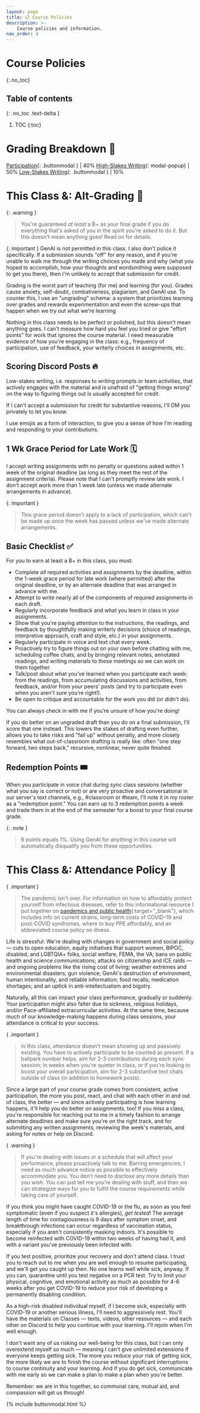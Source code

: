 ```yaml
---
layout: page
title: 📋 Course Policies
description: >-
    Course policies and information.
nav_order: 4
---
```


# Course Policies
{:.no_toc}

## Table of contents
{: .no_toc .text-delta }

1. TOC
{:toc}

# Grading Breakdown 💯

[Participation](#){: .buttonmodal } | 40%
[High-Stakes Writing](#){: modal-popup} | 50%
[Low-Stakes Writing](#){: .buttonmodal } | 10%

# This Class &: Alt-Grading 💯

{: .warning }
> You're guaranteed *at least* a B+ as your final grade if you do everything that's asked of you in the spirit you're asked to do it. But this doesn't mean anything goes! Read on for details.

{: important }
GenAI is not permitted in this class. I also don't police it specifically. If a submission sounds "off" for any reason, and if you're unable to walk me through the writing choices you made and why (what you hoped to accomplish, how your thoughts and wordsmithing were supposed to get you there), then I'm unlikely to accept that submission for credit.

Grading is the worst part of teaching (for me) and learning (for you). Grades cause anxiety, self-doubt, combativeness, plagiarism, and GenAI use. To counter this, I use an "ungrading" schema: a system that prioritizes learning over grades and rewards experimentation and even the screw-ups that happen when we try out what we're learning

Nothing in this class needs to be perfect or polished, but this doesn't mean anything goes. I can't measure how hard you feel you tried or give "effort points" for work that ignores the course material. I need measurable evidence of how you're engaging in the class: e.g., frequency of participation, use of feedback, your writerly choices in assignments, etc.

## Scoring Discord Posts 🔥

Low-stakes writing, i.e. responses to writing prompts or team activities, that actively engages with the material and is unafraid of "getting things wrong" on the way to figuring things out is usually accepted for credit. 

If I can't accept a submission for credit for substantive reasons, I'll DM you privately to let you know.

I use emojis as a form of interaction, to give you a sense of how I'm reading and responding to your contributions. 

## 1 Wk Grace Period for Late Work 🗓️

I accept writing assignments with no penalty or questions asked within 1 week of the original deadline (as long as they meet the rest of the assignment criteria). Please note that I can't promptly review late work. I don't accept work more than 1 week late (unless we made alternate arrangements in advance).

{: important }
> This grace period doesn't apply to a lack of participation, which can't be made up once the week has passed unless we've made alternate arrangements. 

## Basic Checklist ✅

For you to earn at least a B+ in this class, you must:

- Complete *all* required activities and assignments by the deadline, within the 1-week grace period for late work (where permitted) after the original deadline, or by an alternate deadline that was arranged in advance with me.
- Attempt to write nearly all of the components of required assignments in each draft.
- Regularly incorporate feedback and what you learn in class in your assignments.
- Show that you're paying attention to the instructions, the readings, and feedback by thoughtfully making writerly decisions (choice of readings, interpretive approach, craft and style, etc.) in your assignments.
- Regularly participate in voice and text chat every week.
- Proactively try to figure things out on your own before chatting with me, scheduling coffee chats, and by bringing relevant notes, annotated readings, and writing materials to these meetings so we can work on them together.
- Talk/post about what you've learned when you participate each week: from the readings, from accumulating discussions and activities, from feedback, and/or from your peers' posts (and try to participate even when you aren't sure you’re right!).
- Be open to critique and accountable for the work you did (or didn't do).

You can always check in with me if you’re unsure of how you're doing!

If you do better on an ungraded draft than you do on a final submission, I'll score that one instead. This lowers the stakes of drafting even further, allows you to take risks and "fail up" without penalty, and more closely resembles what out-of-classroom drafting is really like: often "one step forward, two steps back," recursive, nonlinear, never quite finished.

## Redemption Points 🎟️

When you participate in voice chat during sync class sessions (whether what you say is correct or not) or are very proactive and conversational in our server's text channels, e.g., #classroom or #team, I'll note it in my roster as a "redemption point." You can earn up to 3 redemption points a week and trade them in at the end of the semester for a boost to your final course grade.

{: .note }
> 6 points equals 1%. Using GenAI for *anything* in this course will automatically disqualify you from these opportunities. 



# This Class &: Attendance Policy 🙋

{ .important }
> The pandemic isn't over. For information on how to affordably protect yourself from infectious diseases, refer to this informational resource I put together on [pandemics and public health](https://vyshalimanivannan.com/pandemics-public-health/){:target="_blank"}, which includes info on current strains, long-term costs of COVID-19 and post-COVID syndromes, where to buy PPE affordably, and an abbreviated course policy on illness.

Life is stressful: We're dealing with changes in government and social policy &mdash; cuts to open education, equity initiatives that support women, BIPOC, disabled, and LGBTQIA+ folks, social welfare, FEMA, the VA; bans on public health and science communications; attacks on citizenship and ICE raids &mdash; and ongoing problems like the rising cost of living; weather extremes and environmental disasters; gun violence; GenAI's destruction of environment, human intentionality, and reliable information; food recalls; medication shortages; and an uptick in anti-intellectualism and bigotry. 

Naturally, all this can impact your class performance, gradually or suddenly. Your participation might also falter due to sickness, religious holidays, and/or Pace-affiliated extracurricular activities. At the same time, because much of our knowledge-making happens during class sessions, your attendance is critical to your success. 

{ .important }
> In this class, attendance doesn't mean showing up and passively existing. You have to actively participate to be counted as present. If a ballpark number helps, aim for 2-3 contributions during each sync session; in weeks when you're quieter in class, or if you're looking to boost your overall participation, aim for 2-3 substantive text chats outside of class (in addition to homework posts).

Since a large part of your course grade comes from consistent, active participation, the more you post, react, and chat with each other in and out of class, the better &mdash; and since actively participating is how learning happens, it'll help you do better on assignments, too! If you miss a class, you're responsible for reaching out to me in a timely fashion to arrange alternate deadlines and make sure you're on the right track, and for submitting any written assignments, reviewing the week's materials, and asking for notes or help on Discord. 

{ .warning }
> If you're dealing with issues or a schedule that will affect your performance, please proactively talk to me. Barring emergencies, I need as much advance notice as possible to effectively accommodate you. You don’t need to disclose any more details than you wish. You can just tell me you’re dealing with stuff, and then we can strategize ways for you to fulfill the course requirements while taking care of yourself. 

If you think you might have caught COVID-19 or the flu, as soon as you feel symptomatic (even if you suspect it's allergies), *get tested*! The average length of time for contagiousness is 9 days after symptom onset, and breakthrough infections can occur regardless of vaccination status, especially if you aren't consistently masking indoors. It's possible to become reinfected with COVID-19 within two weeks of having had it, and with a variant you've previously been infected with.

If you test positive, prioritize your recovery and don't attend class. I trust you to reach out to me when you are well enough to resume participating, and we'll get you caught up then. No one learns well while sick, anyway. If you can, quarantine until you test negative on a PCR test. Try to limit your physical, cognitive, and emotional activity as much as possible for 4-6 weeks after you get COVID-19 to reduce your risk of developing a permanently disabling condition.

As a high-risk disabled individual myself, if I become sick, especially with COVID-19 or another serious illness, I'll need to aggressively rest. You'll have the materials on Classes &mdash; texts, videos, other resources &mdash; and each other on Discord to help you continue with your learning. I'll rejoin when I'm well enough.

I don't want any of us risking our well-being for this class, but I can only overextend myself so much &mdash; meaning I can't give unlimited extensions if everyone keeps getting sick. The more you reduce your risk of getting sick, the more likely we are to finish the course without significant interruptions to course continuity and your learning. And if you do get sick, communicate with me early so we can make a plan to make a plan when you're better.

Remember: we are in this together, so communal care, mutual aid, and compassion will get us through!

{% include buttonmodal.html %}